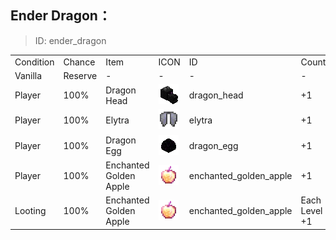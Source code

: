 ## Ender Dragon：

> ID: ender_dragon

<table>
	<tablebody>
		<tr>
			<td>Condition</td>
			<td>Chance</td>
			<td>Item</td>
			<td>ICON</td>
			<td>ID</td>
			<td>Count</td>
		</tr>
		<tr>
            <td>Vanilla</td>
            <td>Reserve </td>
            <td>-</td>
			<td>-</td>
			<td>-</td>
			<td>-</td>
		</tr>
        <tr>
            <td>Player</td>
            <td>100%</td>
            <td>Dragon Head</td>
            <td><img src="./mc_icon/decorations/head/dragon_head.png"></td>
			<td>dragon_head</td>
			<td>+1</td>
		</tr>
        <tr>
            <td>Player</td>
            <td>100%</td>
            <td>Elytra</td>
            <td><img src="./mc_icon/combat/elytra.png"></td>
			<td>elytra</td>
			<td>+1</td>
		</tr>
        <tr>
            <td>Player</td>
            <td>100%</td>
            <td>Dragon Egg</td>
            <td><img src="./mc_icon/decorations/dragon_egg.png"></td>
			<td>dragon_egg</td>
			<td>+1</td>
		</tr>
        <tr>
            <td>Player</td>
            <td>100%</td>
            <td>Enchanted Golden Apple</td>
            <td><img src="./mc_icon/food/enchanted_golden_apple.png"></td>
			<td>enchanted_golden_apple</td>
			<td>+1</td>
		</tr>
        <tr>
            <td>Looting</td>
            <td>100%</td>
			<td>Enchanted Golden Apple</td>
			<td><img src="./mc_icon/food/enchanted_golden_apple.png"></td>
			<td>enchanted_golden_apple</td>
			<td>Each Level +1</td>
		</tr>
	</tablebody>
</table>